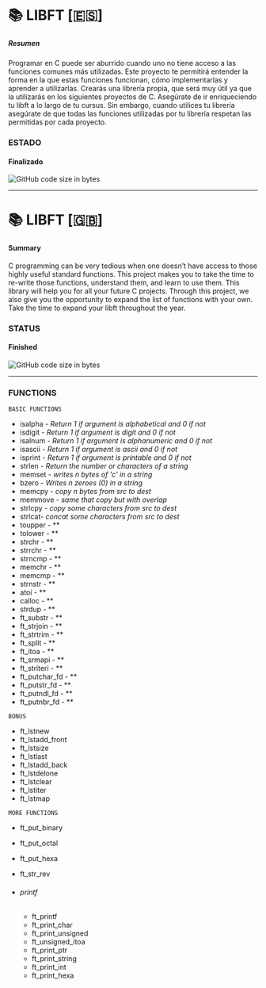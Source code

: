 # :books: LIBFT [:es:]
[result]:100%
##### Resumen
Programar en C puede ser aburrido cuando uno no tiene acceso a las funciones comunes más utilizadas. Este proyecto te permitirá entender la forma en la que estas funciones
funcionan, cómo implementarlas y aprender a utilizarlas. Crearás una librería propia, que
será muy útil ya que la utilizarás en los siguientes proyectos de C.
Asegúrate de ir enriqueciendo tu libft a lo largo de tu cursus. Sin embargo, cuando
utilices tu librería asegúrate de que todas las funciones utilizadas por tu librería respetan
las permitidas por cada proyecto.

### ESTADO
#### Finalizado

![GitHub code size in bytes](https://img.shields.io/badge/RESULTADO-100%25-green)

<hr/>

# :books: LIBFT [:gb:]
#### Summary  
C programming can be very tedious when one doesn’t have access to those highly useful
standard functions. This project makes you to take the time to re-write those functions,
understand them, and learn to use them. This library will help you for all your future C
projects.
Through this project, we also give you the opportunity to expand the list of functions
with your own. Take the time to expand your libft throughout the year.


### STATUS
#### Finished

![GitHub code size in bytes](https://img.shields.io/badge/RESULT-100%25-green)

<hr/>

### FUNCTIONS
```BASIC FUNCTIONS```

- isalpha - *Return 1 if argument is alphabetical and 0 if not*
- isdigit - *Return 1 if argument is digit and 0 if not*
- isalnum - *Return 1 if argument is alphanumeric and 0 if not*
- isascii - *Return 1 if argument is ascii and 0 if not*
- isprint - *Return 1 if argument is printable and 0 if not*
- strlen - *Return the number or characters of a string*
- memset - *writes n bytes of 'c' in a string*
- bzero - *Writes n zeroes (0) in a string*
- memcpy - *copy n bytes from src to dest*
- memmove - *same that copy but with overlap*
- strlcpy - *copy some characters from src to dest*
- strlcat- *concat some characters from src to dest*
- toupper - **
- tolower - **
- strchr - **
- strrchr - **
- strncmp -  **
- memchr - **
- memcmp - **
- strnstr - **
- atoi - **
- calloc - **
- strdup - **
- ft_substr - **
- ft_strjoin - **
- ft_strtrim - **
- ft_split - **
- ft_itoa - **
- ft_srmapi - **
- ft_striteri - **
- ft_putchar_fd - **
- ft_putstr_fd - **
- ft_putndl_fd - **
- ft_putnbr_fd - **
   
```BONUS```
- ft_lstnew
- ft_lstadd_front
- ft_lstsize
- ft_lstlast
- ft_lstadd_back
- ft_lstdelone
- ft_lstclear
- ft_lstiter
- ft_lstmap

```MORE FUNCTIONS```
- ft_put_binary
- ft_put_octal
- ft_put_hexa
- ft_str_rev

- ###### printf
	- ft_printf
	- ft_print_char
	- ft_print_unsigned
	- ft_unsigned_itoa
	- ft_print_ptr
	- ft_print_string
	- ft_print_int
	- ft_print_hexa
